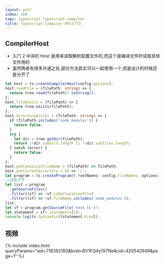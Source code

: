 ```yaml
---
layout: post
index: 160
tags: typescript typescript-compiler
title: Typescript-Compiler-API入门3
---
```


## CompilerHost

- 入门 2 中讲的 Host 是用来读取解析配置文件的,而这个是编译文件时读取具体文件用的
- 虽然两者有很多共通之处,部分方法其实可以一起使用一个,但是设计的时候还是分开了

```ts
let host = ts.createCompilerHost(config.options);
host.readFile = (filePath: string) => {
  return tree.read(filePath)?.toString();
};
host.fileExists = (filePath) => {
  return tree.exists(filePath);
};
host.directoryExists = (filePath: string) => {
  if (filePath.includes('node_modules')) {
    return false;
  }
  try {
    let dir = tree.getDir(filePath);
    return !!dir.subdirs.length || !!dir.subfiles.length;
  } catch (error) {
    return false;
  }
};
host.getCanonicalFileName = (filePath) => filePath;
host.getCurrentDirectory = () => '/';
let program = ts.createProgram({ rootNames: config.fileNames, options: config.options, host: host });
//读取文件
let list = program
  .getSourceFiles()
  .filter((sf) => !sf.isDeclarationFile)
  .filter((sf) => !sf.fileName.includes('node_modules'));
list;
let sf = program.getSourceFile('test.ts')!;
let statement = sf?.statements[1]!;
console.log(ts.SyntaxKind[statement.kind]);
```

## 视频

{% include video.html queryParams="aid=718392160&bvid=BV1FQ4y1X7Ne&cid=420542949&page=1" %}
